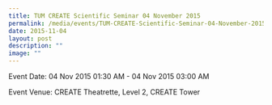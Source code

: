```yaml
---
title: TUM CREATE Scientific Seminar 04 November 2015
permalink: /media/events/TUM-CREATE-Scientific-Seminar-04-November-2015/
date: 2015-11-04
layout: post
description: ""
image: ""
---
```

Event Date: 04 Nov 2015 01:30 AM - 04 Nov 2015 03:00 AM

Event Venue: CREATE Theatrette, Level 2, CREATE Tower